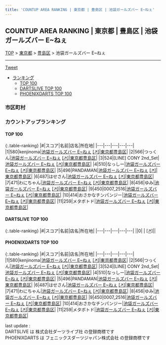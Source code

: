 ```yaml
---
title: 'COUNTUP AREA RANKING | 東京都 | 豊島区 | 池袋ガールズバー E~ねぇ'
---
```

## COUNTUP AREA RANKING | 東京都 | 豊島区 | 池袋ガールズバー E~ねぇ

[TOP](/darts/rank/) > [東京都](/darts/rank/東京都/) > [豊島区](/darts/rank/東京都/豊島区/) > 池袋ガールズバー E~ねぇ

___

<a href="https://twitter.com/share?ref_src=twsrc%5Etfw" data-text="COUNTUP AREA RANKING | 東京都豊島区池袋ガールズバー E~ねぇ" class="twitter-share-button" data-hashtags="DARTSLIVE,PHOENIXDARTS,darts,ダーツ" data-show-count="false">Tweet</a>

* [ランキング](#カウントアップランキング)
    * [TOP 100](#top-100)
    * [DARTSLIVE TOP 100](#dartslive-top-100)
    * [PHOENIXDARTS TOP 100](#phoenixdarts-top-100)

### 市区町村

<ul>

</ul>

### カウントアップランキング

#### TOP 100



{:.table-ranking}
|#|スコア|名前|店名|所在地|
|---|---|---|---|---|
|1|580|<span class="rank-name-pd">kenjinoma</span>|<a href="/darts/rank/shops/54473.html">池袋ガールズバー E~ねぇ</a> <a href="https://vs.phoenixdarts.com/jp/shop/shopDetailInfo/s_54473?s_seq=54473">[↗]</a>|<a href="/darts/rank/東京都/豊島区">東京都豊島区</a>|
|2|566|<span class="rank-name-pd">つっくん</span>|<a href="/darts/rank/shops/54473.html">池袋ガールズバー E~ねぇ</a> <a href="https://vs.phoenixdarts.com/jp/shop/shopDetailInfo/s_54473?s_seq=54473">[↗]</a>|<a href="/darts/rank/東京都/豊島区">東京都豊島区</a>|
|3|524|<span class="rank-name-pd">[LINE] CONY 2nd_Set</span>|<a href="/darts/rank/shops/54473.html">池袋ガールズバー E~ねぇ</a> <a href="https://vs.phoenixdarts.com/jp/shop/shopDetailInfo/s_54473?s_seq=54473">[↗]</a>|<a href="/darts/rank/東京都/豊島区">東京都豊島区</a>|
|4|510|<span class="rank-name-pd">なっしー</span>|<a href="/darts/rank/shops/54473.html">池袋ガールズバー E~ねぇ</a> <a href="https://vs.phoenixdarts.com/jp/shop/shopDetailInfo/s_54473?s_seq=54473">[↗]</a>|<a href="/darts/rank/東京都/豊島区">東京都豊島区</a>|
|5|496|<span class="rank-name-pd">PANDAMAN</span>|<a href="/darts/rank/shops/54473.html">池袋ガールズバー E~ねぇ</a> <a href="https://vs.phoenixdarts.com/jp/shop/shopDetailInfo/s_54473?s_seq=54473">[↗]</a>|<a href="/darts/rank/東京都/豊島区">東京都豊島区</a>|
|6|487|<span class="rank-name-pd">はせさん</span>|<a href="/darts/rank/shops/54473.html">池袋ガールズバー E~ねぇ</a> <a href="https://vs.phoenixdarts.com/jp/shop/shopDetailInfo/s_54473?s_seq=54473">[↗]</a>|<a href="/darts/rank/東京都/豊島区">東京都豊島区</a>|
|7|471|<span class="rank-name-pd">わにちゃん</span>|<a href="/darts/rank/shops/54473.html">池袋ガールズバー E~ねぇ</a> <a href="https://vs.phoenixdarts.com/jp/shop/shopDetailInfo/s_54473?s_seq=54473">[↗]</a>|<a href="/darts/rank/東京都/豊島区">東京都豊島区</a>|
|8|456|<span class="rank-name-pd">ゆみ</span>|<a href="/darts/rank/shops/54473.html">池袋ガールズバー E~ねぇ</a> <a href="https://vs.phoenixdarts.com/jp/shop/shopDetailInfo/s_54473?s_seq=54473">[↗]</a>|<a href="/darts/rank/東京都/豊島区">東京都豊島区</a>|
|9|450|<span class="rank-name-pd">0007_2516</span>|<a href="/darts/rank/shops/54473.html">池袋ガールズバー E~ねぇ</a> <a href="https://vs.phoenixdarts.com/jp/shop/shopDetailInfo/s_54473?s_seq=54473">[↗]</a>|<a href="/darts/rank/東京都/豊島区">東京都豊島区</a>|
|10|414|<span class="rank-name-pd">おさかなチンパンジー</span>|<a href="/darts/rank/shops/54473.html">池袋ガールズバー E~ねぇ</a> <a href="https://vs.phoenixdarts.com/jp/shop/shopDetailInfo/s_54473?s_seq=54473">[↗]</a>|<a href="/darts/rank/東京都/豊島区">東京都豊島区</a>|
|11|259|<span class="rank-name-pd">メタボトド</span>|<a href="/darts/rank/shops/54473.html">池袋ガールズバー E~ねぇ</a> <a href="https://vs.phoenixdarts.com/jp/shop/shopDetailInfo/s_54473?s_seq=54473">[↗]</a>|<a href="/darts/rank/東京都/豊島区">東京都豊島区</a>|


#### DARTSLIVE TOP 100



{:.table-ranking}
|#|スコア|名前|店名|所在地|
|---|---|---|---|---|
||0|<span class="rank-name-dl"> </span>|<a href="/darts/rank/shops/.html"></a> <a href="">[↗]</a>|<a href="/darts/rank//"></a>|


#### PHOENIXDARTS TOP 100



{:.table-ranking}
|#|スコア|名前|店名|所在地|
|---|---|---|---|---|
|1|580|<span class="rank-name-pd">kenjinoma</span>|<a href="/darts/rank/shops/54473.html">池袋ガールズバー E~ねぇ</a> <a href="https://vs.phoenixdarts.com/jp/shop/shopDetailInfo/s_54473?s_seq=54473">[↗]</a>|<a href="/darts/rank/東京都/豊島区">東京都豊島区</a>|
|2|566|<span class="rank-name-pd">つっくん</span>|<a href="/darts/rank/shops/54473.html">池袋ガールズバー E~ねぇ</a> <a href="https://vs.phoenixdarts.com/jp/shop/shopDetailInfo/s_54473?s_seq=54473">[↗]</a>|<a href="/darts/rank/東京都/豊島区">東京都豊島区</a>|
|3|524|<span class="rank-name-pd">[LINE] CONY 2nd_Set</span>|<a href="/darts/rank/shops/54473.html">池袋ガールズバー E~ねぇ</a> <a href="https://vs.phoenixdarts.com/jp/shop/shopDetailInfo/s_54473?s_seq=54473">[↗]</a>|<a href="/darts/rank/東京都/豊島区">東京都豊島区</a>|
|4|510|<span class="rank-name-pd">なっしー</span>|<a href="/darts/rank/shops/54473.html">池袋ガールズバー E~ねぇ</a> <a href="https://vs.phoenixdarts.com/jp/shop/shopDetailInfo/s_54473?s_seq=54473">[↗]</a>|<a href="/darts/rank/東京都/豊島区">東京都豊島区</a>|
|5|496|<span class="rank-name-pd">PANDAMAN</span>|<a href="/darts/rank/shops/54473.html">池袋ガールズバー E~ねぇ</a> <a href="https://vs.phoenixdarts.com/jp/shop/shopDetailInfo/s_54473?s_seq=54473">[↗]</a>|<a href="/darts/rank/東京都/豊島区">東京都豊島区</a>|
|6|487|<span class="rank-name-pd">はせさん</span>|<a href="/darts/rank/shops/54473.html">池袋ガールズバー E~ねぇ</a> <a href="https://vs.phoenixdarts.com/jp/shop/shopDetailInfo/s_54473?s_seq=54473">[↗]</a>|<a href="/darts/rank/東京都/豊島区">東京都豊島区</a>|
|7|471|<span class="rank-name-pd">わにちゃん</span>|<a href="/darts/rank/shops/54473.html">池袋ガールズバー E~ねぇ</a> <a href="https://vs.phoenixdarts.com/jp/shop/shopDetailInfo/s_54473?s_seq=54473">[↗]</a>|<a href="/darts/rank/東京都/豊島区">東京都豊島区</a>|
|8|456|<span class="rank-name-pd">ゆみ</span>|<a href="/darts/rank/shops/54473.html">池袋ガールズバー E~ねぇ</a> <a href="https://vs.phoenixdarts.com/jp/shop/shopDetailInfo/s_54473?s_seq=54473">[↗]</a>|<a href="/darts/rank/東京都/豊島区">東京都豊島区</a>|
|9|450|<span class="rank-name-pd">0007_2516</span>|<a href="/darts/rank/shops/54473.html">池袋ガールズバー E~ねぇ</a> <a href="https://vs.phoenixdarts.com/jp/shop/shopDetailInfo/s_54473?s_seq=54473">[↗]</a>|<a href="/darts/rank/東京都/豊島区">東京都豊島区</a>|
|10|414|<span class="rank-name-pd">おさかなチンパンジー</span>|<a href="/darts/rank/shops/54473.html">池袋ガールズバー E~ねぇ</a> <a href="https://vs.phoenixdarts.com/jp/shop/shopDetailInfo/s_54473?s_seq=54473">[↗]</a>|<a href="/darts/rank/東京都/豊島区">東京都豊島区</a>|
|11|259|<span class="rank-name-pd">メタボトド</span>|<a href="/darts/rank/shops/54473.html">池袋ガールズバー E~ねぇ</a> <a href="https://vs.phoenixdarts.com/jp/shop/shopDetailInfo/s_54473?s_seq=54473">[↗]</a>|<a href="/darts/rank/東京都/豊島区">東京都豊島区</a>|


<div class="footer border-top border-gray-light mt-5 pt-3 text-right text-gray">
    last update : <span style="font-weight: italic" id="foot_last_modified"></span><br />
    DARTSLIVE は 株式会社ダーツライブ社 の登録商標です<br />
    PHOENIXDARTS は フェニックスダーツジャパン株式会社 の登録商標です<br />
</div>

<script src="https://cdnjs.cloudflare.com/ajax/libs/jquery.tablesorter/2.31.3/js/jquery.tablesorter.min.js" integrity="sha512-qzgd5cYSZcosqpzpn7zF2ZId8f/8CHmFKZ8j7mU4OUXTNRd5g+ZHBPsgKEwoqxCtdQvExE5LprwwPAgoicguNg==" crossorigin="anonymous" referrerpolicy="no-referrer"></script>
<link rel="stylesheet" href="https://cdnjs.cloudflare.com/ajax/libs/jquery.tablesorter/2.31.3/css/theme.default.min.css" integrity="sha512-wghhOJkjQX0Lh3NSWvNKeZ0ZpNn+SPVXX1Qyc9OCaogADktxrBiBdKGDoqVUOyhStvMBmJQ8ZdMHiR3wuEq8+w==" crossorigin="anonymous" referrerpolicy="no-referrer" />
<script>
$(function() {
    $(".table-ranking").tablesorter({sortList:[[0, 0]]});
    $("#foot_last_modified").text(formatDate(new Date(document.lastModified), 'yyyy-MM-dd HH:mm:ss'));
});
</script>

<script async src="https://platform.twitter.com/widgets.js" charset="utf-8"></script>